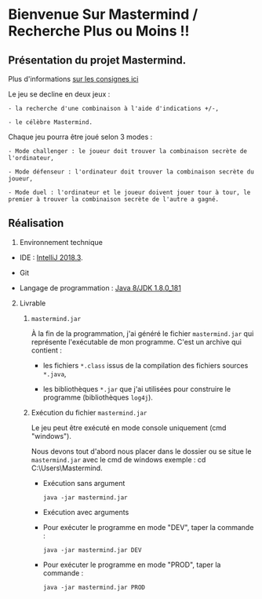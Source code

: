 ﻿# Bienvenue Sur  Mastermind / Recherche Plus ou Moins !!


## Présentation du projet Mastermind.

Plus d'informations [sur les consignes ici](https://openclassrooms.com/fr/projects/140/assignment)

Le jeu se decline en deux jeux :
	
	- la recherche d'une combinaison à l'aide d'indications +/-,
	
	- le célèbre Mastermind. 
	

Chaque jeu pourra être joué selon 3 modes :

	- Mode challenger : le joueur doit trouver la combinaison secrète de l'ordinateur,
	
	- Mode défenseur : l'ordinateur doit trouver la combinaison secrète du joueur,
	
	- Mode duel : l'ordinateur et le joueur doivent jouer tour à tour, le premier à trouver la combinaison secrète de l'autre a gagné.


## Réalisation

1. Environnement technique

  - IDE :  [IntelliJ 2018.3](https://www.jetbrains.com/idea/).
 
  - Git
  
  - Langage de programmation : [Java 8/JDK 1.8.0_181](https://openclassrooms.com/fr/courses/26832-apprenez-a-programmer-en-java)
  


2. Livrable

	1. `mastermind.jar`

		À la fin de la programmation, j'ai généré le fichier `mastermind.jar` qui représente l'exécutable de mon programme.
		C'est un archive qui contient :
  
		- les fichiers `*.class` issus de la compilation des fichiers sources `*.java`,
		
		- les bibliothèques `*.jar` que j'ai utilisées pour construire le programme (bibliothèques `log4j`).


	2. Exécution du fichier `mastermind.jar`  

		Le jeu peut être exécuté en mode console uniquement (cmd "windows").

		Nous devons tout d'abord nous placer dans le dossier ou se situe le `mastermind.jar` avec le cmd de windows exemple : cd C:\Users\Mastermind.

		- Exécution sans argument

			```
			java -jar mastermind.jar
			```
   
		- Exécution avec arguments

		- Pour exécuter le programme en mode "DEV", taper la commande :

			```
			java -jar mastermind.jar DEV
			```
			
		- Pour exécuter le programme en mode "PROD", taper la commande :

			```
			java -jar mastermind.jar PROD
			```